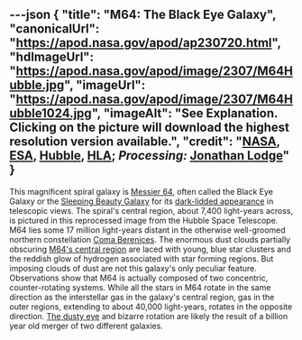 ---json
{
  "title": "M64: The Black Eye Galaxy",
  "canonicalUrl": "https://apod.nasa.gov/apod/ap230720.html",
  "hdImageUrl": "https://apod.nasa.gov/apod/image/2307/M64Hubble.jpg",
  "imageUrl": "https://apod.nasa.gov/apod/image/2307/M64Hubble1024.jpg",
  "imageAlt": "See Explanation. Clicking on the picture will download the highest resolution version available.",
  "credit": "[NASA](https://www.nasa.gov/), [ESA](http://www.esa.int/), [Hubble](https://www.nasa.gov/mission_pages/hubble/story/index.html), [HLA](https://hla.stsci.edu/); _Processing:_ [Jonathan Lodge](https://www.instagram.com/jjlodge)"
}
---

This magnificent spiral galaxy is [Messier 64](http://messier.seds.org/m/m064.html), often called the Black Eye Galaxy or the [Sleeping Beauty Galaxy](http://adsabs.harvard.edu/cgi-bin/bib_query?1994AJ....107..173R) for its [dark-lidded appearance](https://www.instagram.com/p/CuoQujIPmiq/) in telescopic views. The spiral's central region, about 7,400 light-years across, is pictured in this reprocessed image from the Hubble Space Telescope. M64 lies some 17 million light-years distant in the otherwise well-groomed northern constellation [Coma Berenices](http://hawastsoc.org/deepsky/com/index.html). The enormous dust clouds partially obscuring [M64's central region](https://hubblesite.org/contents/media/images/2004/04/1447-Image.html) are laced with young, blue star clusters and the reddish glow of hydrogen associated with star forming regions. But imposing clouds of dust are not this galaxy's only peculiar feature. Observations show that M64 is actually composed of two concentric, counter-rotating systems. While all the stars in M64 rotate in the same direction as the interstellar gas in the galaxy's central region, gas in the outer regions, extending to about 40,000 light-years, rotates in the opposite direction. [The dusty eye](https://www.nasa.gov/feature/goddard/2017/messier-64-the-black-eye-galaxy) and bizarre rotation are likely the result of a billion year old merger of two different galaxies.
